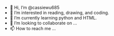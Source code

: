 - 👋 Hi, I’m @cassiewu685
- 👀 I’m interested in reading, drawing, and coding.
- 🌱 I’m currently learning python and HTML.
- 💞️ I’m looking to collaborate on ...
- 📫 How to reach me ...

<!---
cassiewu685/cassiewu685 is a ✨ special ✨ repository because its `README.md` (this file) appears on your GitHub profile.
You can click the Preview link to take a look at your changes.
--->
